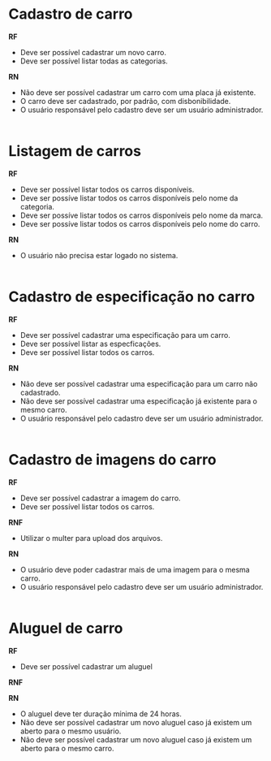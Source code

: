# Cadastro de carro

**RF**

- Deve ser possível cadastrar um novo carro.
- Deve ser possível listar todas as categorias.

**RN**

- Não deve ser possível cadastrar um carro com uma placa já existente.
- O carro deve ser cadastrado, por padrão, com disbonibilidade.
- O usuário responsável pelo cadastro deve ser um usuário administrador.
  <br/>
  <br/>

# Listagem de carros

**RF**

- Deve ser possível listar todos os carros disponíveis.
- Deve ser possíve listar todos os carros disponíveis pelo nome da categoria.
- Deve ser possíve listar todos os carros disponíveis pelo nome da marca.
- Deve ser possíve listar todos os carros disponíveis pelo nome do carro.

**RN**

- O usuário não precisa estar logado no sistema.
  <br/>
  <br/>

# Cadastro de especificação no carro

**RF**

- Deve ser possível cadastrar uma especificação para um carro.
- Deve ser possível listar as especficações.
- Deve ser possível listar todos os carros.

**RN**

- Não deve ser possível cadastrar uma especificação para um carro não cadastrado.
- Não deve ser possível cadastrar uma especificação já existente para o mesmo carro.
- O usuário responsável pelo cadastro deve ser um usuário administrador.
  <br/>
  <br/>

# Cadastro de imagens do carro

**RF**

- Deve ser possível cadastrar a imagem do carro.
- Deve ser possível listar todos os carros.

**RNF**

- Utilizar o multer para upload dos arquivos.

**RN**

- O usuário deve poder cadastrar mais de uma imagem para o mesma carro.
- O usuário responsável pelo cadastro deve ser um usuário administrador.
  <br/>
  <br/>

# Aluguel de carro

**RF**

- Deve ser possível cadastrar um aluguel

**RNF**

**RN**

- O aluguel deve ter duração mínima de 24 horas.
- Não deve ser possível cadastrar um novo aluguel caso já existem um aberto para o mesmo usuário.
- Não deve ser possível cadastrar um novo aluguel caso já existem um aberto para o mesmo carro.
